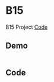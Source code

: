 # B15

B15 Project [Code](https://github.com/CodeMercs/ariod-ho-book/tree/master/Code/B15)


## Demo

![]()

## Code
